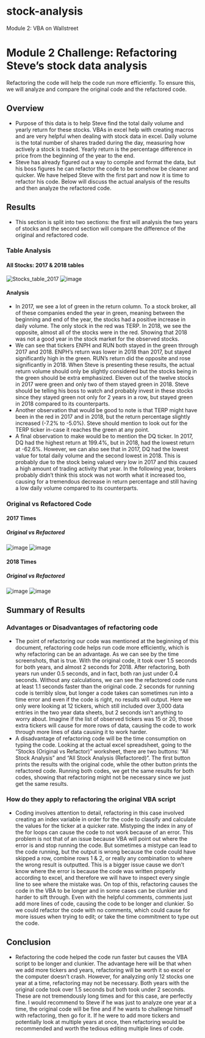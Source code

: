 # stock-analysis
Module 2: VBA on Wallstreet
# Module 2 Challenge: Refactoring Steve’s stock data analysis
Refactoring the code will help the code run more efficiently. To ensure this, we will analyze and compare the original code and the refactored code.
## Overview
- Purpose of this data is to help Steve find the total daily volume and yearly return for these stocks. VBAs in excel help with creating macros and are very helpful when dealing with stock data in excel. Daily volume is the total number of shares traded during the day, measuring how actively a stock is traded. Yearly return is the percentage difference in price from the beginning of the year to the end.
- Steve has already figured out a way to compile and format the data, but his boss figures he can refactor the code to be somehow be cleaner and quicker. We have helped Steve with the first part and now it is time to refactor his code. Below will discuss the actual analysis of the results and then analyze the refactored code.
## Results
- This section is split into two sections: the first will analysis the two years of stocks and the second section will compare the difference of the original and refactored code.
### Table Analysis
#### All Stocks: 2017 & 2018 tables
![Stocks_table_2017](https://user-images.githubusercontent.com/79118630/110221431-3093fb80-7e9a-11eb-80df-0a16e89a3248.png) ![image](https://user-images.githubusercontent.com/79118630/110221447-4acdd980-7e9a-11eb-9002-cee11ad589f2.png)
#### Analysis
- In 2017, we see a lot of green in the return column. To a stock broker, all of these companies ended the year in green, meaning between the beginning and end of the year, the stocks had a positive increase in daily volume. The only stock in the red was TERP. In 2018, we see the opposite, almost all of the stocks were in the red. Showing that 2018 was not a good year in the stock market for the observed stocks. 
- We can see that tickers ENPH and RUN both stayed in the green through 2017 and 2018. ENPH’s return was lower in 2018 than 2017, but stayed significantly high in the green. RUN’s return did the opposite and rose significantly in 2018. When Steve is presenting these results, the actual return volume should only be slightly considered but the stocks being in the green should be extra emphasized. Eleven out of the twelve stocks in 2017 were green and only two of them stayed green in 2018. Steve should be telling his boss to watch and probably invest in these stocks since they stayed green not only for 2 years in a row, but stayed green in 2018 compared to its counterparts.
- Another observation that would be good to note is that TERP might have been in the red in 2017 and in 2018, but the return percentage slightly increased (-7.2% to -5.0%). Steve should mention to look out for the TERP ticker in-case it reaches the green at any point.
- A final observation to make would be to mention the DQ ticker. In 2017, DQ had the highest return at 199.4%, but in 2018, had the lowest return at -62.6%. However, we can also see that in 2017, DQ had the lowest value for total daily volume and the second lowest in 2018. This is probably due to the stock being valued very low in 2017 and this caused a high amount of trading activity that year. In the following year, brokers probably didn’t think this stock was not worth what it increased too, causing for a tremendous decrease in return percentage and still having a low daily volume compared to its counterparts. 

### Original vs Refactored Code
#### 2017 Times
##### Original vs Refactored
![image](https://user-images.githubusercontent.com/79118630/110221449-528d7e00-7e9a-11eb-82f1-02c493a17b1e.png) ![image](https://user-images.githubusercontent.com/79118630/110221465-6afd9880-7e9a-11eb-86a3-4385b8c16fed.png)
#### 2018 Times
##### Original vs Refactored
![image](https://user-images.githubusercontent.com/79118630/110221456-59b48c00-7e9a-11eb-896f-87c0047acd8c.png) ![image](https://user-images.githubusercontent.com/79118630/110221468-705ae300-7e9a-11eb-8fb2-351b4dd38fba.png)

## Summary of Results
### Advantages or Disadvantages of refactoring code
- The point of refactoring our code was mentioned at the beginning of this document, refactoring code helps run code more efficiently, which is why refactoring can be an advantage. As we can see by the time screenshots, that is true. With the original code, it took over 1.5 seconds for both years, and almost 2 seconds for 2018. After refactoring, both years run under 0.5 seconds, and in fact, both ran just under 0.4 seconds. Without any calculations, we can see the refactored code runs at least 1.1 seconds faster than the original code. 2 seconds for running code is terribly slow, but longer a code takes can sometimes run into a time error and even if the code is right, no results will output. Here we only were looking at 12 tickers, which still included over 3,000 data entries in the two year data sheets, but 2 seconds isn’t anything to worry about. Imagine if the list of observed tickers was 15 or 20, those extra tickers will cause for more rows of data, causing the code to work through more lines of data causing it to work harder. 
- A disadvantage of refactoring code will be the time consumption on typing the code. Looking at the actual excel spreadsheet, going to the “Stocks (Original vs Refactor)” worksheet, there are two buttons: “All Stock Analysis” and “All Stock Analysis (Refactored)”. The first button prints the results with the original code, while the other button prints the refactored code. Running both codes, we get the same results for both codes, showing that refactoring might not be necessary since we just get the same results. 
### How do they apply to refactoring the original VBA script 
- Coding involves attention to detail, refactoring in this case involved creating an index variable in order for the code to classify and calculate the values for the ticker at a quicker rate. Mistyping the index in any of the for loops can cause the code to not work because of an error. This problem is not that of an issue because VBA will point out where the error is and stop running the code. But sometimes a mistype can lead to the code running, but the output is wrong because the code could have skipped a row, combine rows 1 & 2, or really any combination to where the wrong result is outputted. This is a bigger issue cause we don’t know where the error is because the code was written properly according to excel, and therefore we will have to inspect every single line to see where the mistake was. On top of this, refactoring causes the code in the VBA to be longer and in some cases can be clunkier and harder to sift through. Even with the helpful comments, comments just add more lines of code, causing the code to be longer and clunkier. So we could refactor the code with no comments, which could cause for more issues when trying to edit; or take the time commitment to type out the code.

## Conclusion
- Refactoring the code helped the code run faster but causes the VBA script to be longer and clunkier. The advantage here will be that when we add more tickers and years, refactoring will be worth it so excel or the computer doesn’t crash. However, for analyzing only 12 stocks one year at a time, refactoring may not be necessary. Both years with the original code took over 1.5 seconds but both took under 2 seconds. These are not tremendously long times and for this case, are perfectly fine. I would recommend to Steve if he was just to analyze one year at a time, the original code will be fine and if he wants to challenge himself with refactoring, then go for it. If he were to add more tickers and potentially look at multiple years at once, then refactoring would be recommended and worth the tedious editing multiple lines of code. 
